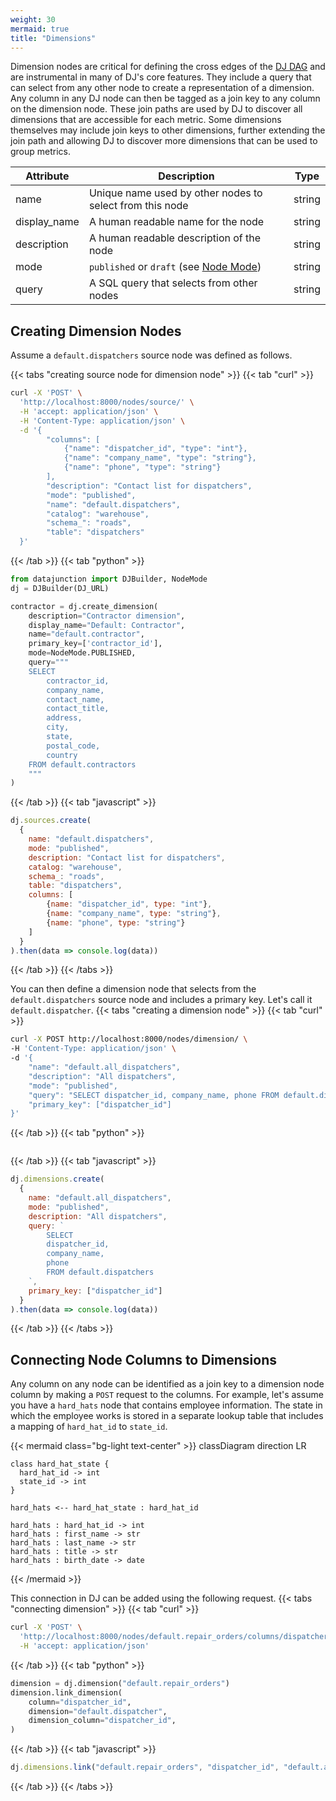 ```yaml
---
weight: 30
mermaid: true
title: "Dimensions"
---
```


Dimension nodes are critical for defining the cross edges of the [DJ DAG](../../../dj-concepts/the-dj-dag) and are instrumental in
many of DJ's core features. They include a query that can select from any other node to create a representation of a dimension. Any
column in any DJ node can then be tagged as a join key to any column on the dimension node. These join paths are used by DJ to
discover all dimensions that are accessible for each metric. Some dimensions themselves may include join keys to other dimensions,
further extending the join path and allowing DJ to discover more dimensions that can be used to group metrics.

| Attribute     | Description                                                                                 | Type   |
|---------------|---------------------------------------------------------------------------------------------|--------|
| name          | Unique name used by other nodes to select from this node                                    | string |
| display_name  | A human readable name for the node                                                          | string |
| description   | A human readable description of the node                                                    | string |
| mode          | `published` or `draft` (see [Node Mode](../../../dj-concepts/node-dependencies/#node-mode)) | string |
| query         | A SQL query that selects from other nodes                                                   | string |

## Creating Dimension Nodes

Assume a `default.dispatchers` source node was defined as follows.

{{< tabs "creating source node for dimension node" >}}
{{< tab "curl" >}}
```sh
curl -X 'POST' \
  'http://localhost:8000/nodes/source/' \
  -H 'accept: application/json' \
  -H 'Content-Type: application/json' \
  -d '{
        "columns": [
            {"name": "dispatcher_id", "type": "int"},
            {"name": "company_name", "type": "string"},
            {"name": "phone", "type": "string"}
        ],
        "description": "Contact list for dispatchers",
        "mode": "published",
        "name": "default.dispatchers",
        "catalog": "warehouse",
        "schema_": "roads",
        "table": "dispatchers"
  }'
```
{{< /tab >}}
{{< tab "python" >}}
```py
from datajunction import DJBuilder, NodeMode
dj = DJBuilder(DJ_URL)

contractor = dj.create_dimension(
    description="Contractor dimension",
    display_name="Default: Contractor",
    name="default.contractor",
    primary_key=['contractor_id'],
    mode=NodeMode.PUBLISHED,
    query="""
    SELECT
        contractor_id,
        company_name,
        contact_name,
        contact_title,
        address,
        city,
        state,
        postal_code,
        country
    FROM default.contractors
    """
)
```
{{< /tab >}}
{{< tab "javascript" >}}
```js
dj.sources.create(
  {
    name: "default.dispatchers",
    mode: "published",
    description: "Contact list for dispatchers",
    catalog: "warehouse",
    schema_: "roads",
    table: "dispatchers",
    columns: [
        {name: "dispatcher_id", type: "int"},
        {name: "company_name", type: "string"},
        {name: "phone", type: "string"}
    ]
  }
).then(data => console.log(data))
```
{{< /tab >}}
{{< /tabs >}}

You can then define a dimension node that selects from the `default.dispatchers` source node and includes
a primary key. Let's call it `default.dispatcher`.
{{< tabs "creating a dimension node" >}}
{{< tab "curl" >}}
```sh
curl -X POST http://localhost:8000/nodes/dimension/ \
-H 'Content-Type: application/json' \
-d '{
    "name": "default.all_dispatchers",
    "description": "All dispatchers",
    "mode": "published",
    "query": "SELECT dispatcher_id, company_name, phone FROM default.dispatchers",
    "primary_key": ["dispatcher_id"]
}'
```
{{< /tab >}}
{{< tab "python" >}}
```py

```
{{< /tab >}}
{{< tab "javascript" >}}
```js
dj.dimensions.create(
  {
    name: "default.all_dispatchers",
    mode: "published",
    description: "All dispatchers",
    query: `
        SELECT
        dispatcher_id,
        company_name,
        phone
        FROM default.dispatchers
    `,
    primary_key: ["dispatcher_id"]
  }
).then(data => console.log(data))
```
{{< /tab >}}
{{< /tabs >}}

## Connecting Node Columns to Dimensions

Any column on any node can be identified as a join key to a dimension node column by making
a `POST` request to the columns. For example, let's assume you have a `hard_hats` node that contains
employee information. The state in which the employee works is stored in a separate lookup table
that includes a mapping of `hard_hat_id` to `state_id`.


{{< mermaid class="bg-light text-center" >}}
classDiagram
    direction LR
    
    class hard_hat_state {
      hard_hat_id -> int
      state_id -> int
    }

    hard_hats <-- hard_hat_state : hard_hat_id

    hard_hats : hard_hat_id -> int
    hard_hats : first_name -> str
    hard_hats : last_name -> str
    hard_hats : title -> str
    hard_hats : birth_date -> date
{{< /mermaid >}}

This connection in DJ can be added using the following request.
{{< tabs "connecting dimension" >}}
{{< tab "curl" >}}
```sh
curl -X 'POST' \
  'http://localhost:8000/nodes/default.repair_orders/columns/dispatcher_id/?dimension=default.all_dispatchers&dimension_column=dispatcher_id' \
  -H 'accept: application/json'
```
{{< /tab >}}
{{< tab "python" >}}

```py
dimension = dj.dimension("default.repair_orders")
dimension.link_dimension(
    column="dispatcher_id",
    dimension="default.dispatcher",
    dimension_column="dispatcher_id",
)
```
{{< /tab >}}
{{< tab "javascript" >}}
```js
dj.dimensions.link("default.repair_orders", "dispatcher_id", "default.all_dispatchers", "dispatcher_id").then(data => console.log(data))
```
{{< /tab >}}
{{< /tabs >}}
